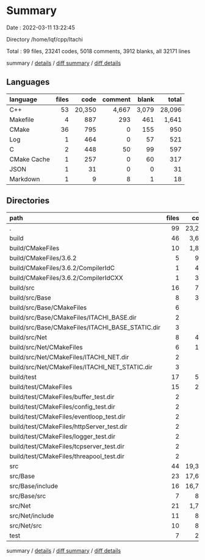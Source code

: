 # Summary

Date : 2022-03-11 13:22:45

Directory /home/lqf/cpp/Itachi

Total : 99 files,  23241 codes, 5018 comments, 3912 blanks, all 32171 lines

summary / [details](details.md) / [diff summary](diff.md) / [diff details](diff-details.md)

## Languages
| language | files | code | comment | blank | total |
| :--- | ---: | ---: | ---: | ---: | ---: |
| C++ | 53 | 20,350 | 4,667 | 3,079 | 28,096 |
| Makefile | 4 | 887 | 293 | 461 | 1,641 |
| CMake | 36 | 795 | 0 | 155 | 950 |
| Log | 1 | 464 | 0 | 57 | 521 |
| C | 2 | 448 | 50 | 99 | 597 |
| CMake Cache | 1 | 257 | 0 | 60 | 317 |
| JSON | 1 | 31 | 0 | 0 | 31 |
| Markdown | 1 | 9 | 8 | 1 | 18 |

## Directories
| path | files | code | comment | blank | total |
| :--- | ---: | ---: | ---: | ---: | ---: |
| . | 99 | 23,241 | 5,018 | 3,912 | 32,171 |
| build | 46 | 3,643 | 395 | 928 | 4,966 |
| build/CMakeFiles | 10 | 1,891 | 102 | 297 | 2,290 |
| build/CMakeFiles/3.6.2 | 5 | 926 | 102 | 221 | 1,249 |
| build/CMakeFiles/3.6.2/CompilerIdC | 1 | 417 | 50 | 95 | 562 |
| build/CMakeFiles/3.6.2/CompilerIdCXX | 1 | 390 | 52 | 92 | 534 |
| build/src | 16 | 771 | 135 | 301 | 1,207 |
| build/src/Base | 8 | 346 | 63 | 137 | 546 |
| build/src/Base/CMakeFiles | 6 | 95 | 0 | 18 | 113 |
| build/src/Base/CMakeFiles/ITACHI_BASE.dir | 2 | 40 | 0 | 6 | 46 |
| build/src/Base/CMakeFiles/ITACHI_BASE_STATIC.dir | 3 | 43 | 0 | 7 | 50 |
| build/src/Net | 8 | 425 | 72 | 164 | 661 |
| build/src/Net/CMakeFiles | 6 | 111 | 0 | 18 | 129 |
| build/src/Net/CMakeFiles/ITACHI_NET.dir | 2 | 48 | 0 | 6 | 54 |
| build/src/Net/CMakeFiles/ITACHI_NET_STATIC.dir | 3 | 51 | 0 | 7 | 58 |
| build/test | 17 | 546 | 78 | 186 | 810 |
| build/test/CMakeFiles | 15 | 271 | 0 | 47 | 318 |
| build/test/CMakeFiles/buffer_test.dir | 2 | 37 | 0 | 6 | 43 |
| build/test/CMakeFiles/config_test.dir | 2 | 37 | 0 | 6 | 43 |
| build/test/CMakeFiles/eventloop_test.dir | 2 | 37 | 0 | 6 | 43 |
| build/test/CMakeFiles/httpServer_test.dir | 2 | 37 | 0 | 6 | 43 |
| build/test/CMakeFiles/logger_test.dir | 2 | 37 | 0 | 6 | 43 |
| build/test/CMakeFiles/tcpserver_test.dir | 2 | 37 | 0 | 6 | 43 |
| build/test/CMakeFiles/threapool_test.dir | 2 | 37 | 0 | 6 | 43 |
| src | 44 | 19,323 | 4,470 | 2,922 | 26,715 |
| src/Base | 23 | 17,622 | 4,224 | 2,811 | 24,657 |
| src/Base/include | 16 | 16,786 | 4,030 | 2,746 | 23,562 |
| src/Base/src | 7 | 836 | 194 | 65 | 1,095 |
| src/Net | 21 | 1,701 | 246 | 111 | 2,058 |
| src/Net/include | 11 | 844 | 128 | 75 | 1,047 |
| src/Net/src | 10 | 857 | 118 | 36 | 1,011 |
| test | 7 | 235 | 145 | 61 | 441 |

summary / [details](details.md) / [diff summary](diff.md) / [diff details](diff-details.md)